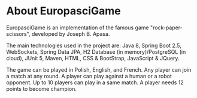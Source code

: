 # About EuropasciGame
EuropasciGame is an implementation of the famous game "rock-paper-scissors", developed by Joseph B. Apasa.

The main technologies used in the project are: Java 8, Spring Boot 2.5, WebSockets, Spring Data JPA, H2 Database (in memory)/PostgreSQL (in cloud), JUnit 5, Maven, HTML, CSS & BootStrap, JavaScript & JQuery.

The game can be played in Polish, English, and French.
Any player can join a match at any round.
A player can play against a human or a robot opponent.
Up to 10 players can play in a same match.
A player needs 12 points to become champion.
